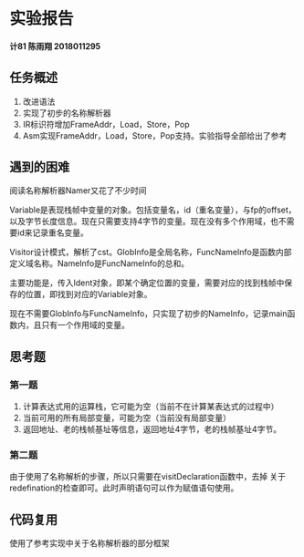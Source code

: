 # 实验报告
#### 计81 陈雨翔 2018011295
## 任务概述
1. 改进语法
2. 实现了初步的名称解析器
3. IR标识符增加FrameAddr，Load，Store，Pop
4. Asm实现FrameAddr，Load，Store，Pop支持。实验指导全部给出了参考
## 遇到的困难
阅读名称解析器Namer又花了不少时间

Variable是表现栈帧中变量的对象。包括变量名，id（重名变量），与fp的offset，以及字节长度信息。现在只需要支持4字节的变量。现在没有多个作用域，也不需要id来记录重名变量。

Visitor设计模式，解析了cst。GlobInfo是全局名称，FuncNameInfo是函数内部定义域名称。NameInfo是FuncNameInfo的总和。

主要功能是，传入Ident对象，即某个确定位置的变量，需要对应的找到栈帧中保存的位置，即找到对应的Variable对象。

现在不需要GlobInfo与FuncNameInfo，只实现了初步的NameInfo，记录main函数内，且只有一个作用域的变量。
## 思考题
### 第一题
1. 计算表达式用的运算栈，它可能为空（当前不在计算某表达式的过程中）
2. 当前可用的所有局部变量，可能为空（当前没有局部变量）
3. 返回地址、老的栈帧基址等信息，返回地址4字节，老的栈帧基址4字节。

### 第二题
由于使用了名称解析的步骤，所以只需要在visitDeclaration函数中，去掉
关于redefination的检查即可。此时声明语句可以作为赋值语句使用。

## 代码复用
使用了参考实现中关于名称解析器的部分框架

